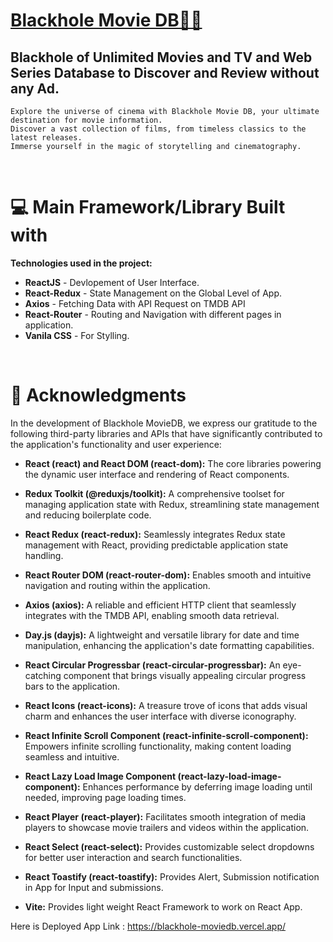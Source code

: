 # [**Blackhole Movie DB🎥🍿**](https://blackhole-moviedb.vercel.app/)

## Blackhole of Unlimited Movies and TV and Web Series Database to Discover and Review without any Ad.

    Explore the universe of cinema with Blackhole Movie DB, your ultimate destination for movie information. 
    Discover a vast collection of films, from timeless classics to the latest releases. 
    Immerse yourself in the magic of storytelling and cinematography.

<br>

# 💻 Main Framework/Library Built with

**Technologies used in the project:**

- **ReactJS** - Devlopement of User Interface.
- **React-Redux** - State Management on the Global Level of App.
- **Axios** - Fetching Data with API Request on TMDB API
- **React-Router** - Routing and Navigation with different pages in application.
- **Vanila CSS** - For Stylling.

<br>

# 🙏 Acknowledgments

In the development of Blackhole MovieDB, we express our gratitude to the following third-party libraries and APIs that have significantly contributed to the application's functionality and user experience:

- **React (react) and React DOM (react-dom):** The core libraries powering the dynamic user interface and rendering of React components.

- **Redux Toolkit (@reduxjs/toolkit):** A comprehensive toolset for managing application state with Redux, streamlining state management and reducing boilerplate code.

- **React Redux (react-redux):** Seamlessly integrates Redux state management with React, providing predictable application state handling.

- **React Router DOM (react-router-dom):** Enables smooth and intuitive navigation and routing within the application.

- **Axios (axios):** A reliable and efficient HTTP client that seamlessly integrates with the TMDB API, enabling smooth data retrieval.

- **Day.js (dayjs):** A lightweight and versatile library for date and time manipulation, enhancing the application's date formatting capabilities.

- **React Circular Progressbar (react-circular-progressbar):** An eye-catching component that brings visually appealing circular progress bars to the application.

- **React Icons (react-icons):** A treasure trove of icons that adds visual charm and enhances the user interface with diverse iconography.

- **React Infinite Scroll Component (react-infinite-scroll-component):** Empowers infinite scrolling functionality, making content loading seamless and intuitive.

- **React Lazy Load Image Component (react-lazy-load-image-component):** Enhances performance by deferring image loading until needed, improving page loading times.

- **React Player (react-player):** Facilitates smooth integration of media players to showcase movie trailers and videos within the application.

- **React Select (react-select):** Provides customizable select dropdowns for better user interaction and search functionalities.

- **React Toastify (react-toastify):** Provides Alert, Submission notification in App for Input and submissions.

- **Vite:** Provides light weight React Framework to work on React App.

Here is Deployed App Link : https://blackhole-moviedb.vercel.app/
